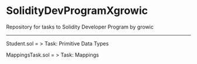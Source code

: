 # SolidityDevProgramXgrowic

Repository for tasks to Solidity Developer Program by growic
__________________________________________________________________

Student.sol = > Task: Primitive Data Types

MappingsTask.sol = > Task: Mappings


